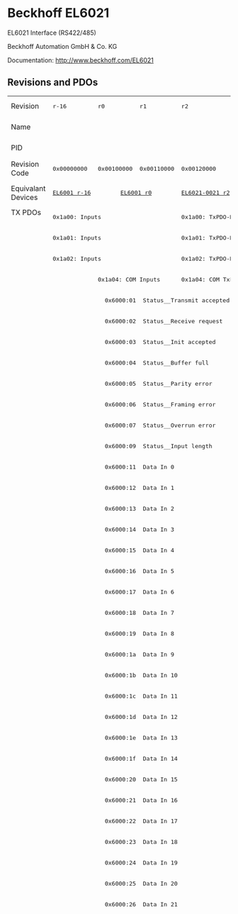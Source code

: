 # Beckhoff EL6021

EL6021 Interface (RS422/485)

Beckhoff Automation GmbH & Co. KG

Documentation: <a href="http://www.beckhoff.com/EL6021">http://www.beckhoff.com/EL6021</a>

## Revisions and PDOs
<table>
<tr >
<td class="first">Revision</td>
<td ><pre>r-16</pre></td>
<td ><pre>r0</pre></td>
<td ><pre>r1</pre></td>
<td ><pre>r2</pre></td>
<td ><pre>r3</pre></td>
<td ><pre>r4</pre></td>
<td ><pre>r5</pre></td>
<td ><pre>r6</pre></td>
</tr>
<tr >
<td class="first">Name</td>
<td  colspan=8 align="center"><pre>EL6021 Interface (RS422/485)</pre></td>
</tr>
<tr >
<td class="first">PID</td>
<td  colspan=8 align="center"><pre>0x17853052</pre></td>
</tr>
<tr >
<td class="first">Revision Code</td>
<td ><pre>0x00000000</pre></td>
<td ><pre>0x00100000</pre></td>
<td ><pre>0x00110000</pre></td>
<td ><pre>0x00120000</pre></td>
<td ><pre>0x00130000</pre></td>
<td ><pre>0x00140000</pre></td>
<td ><pre>0x00150000</pre></td>
<td ><pre>0x00160000</pre></td>
</tr>
<tr >
<td class="first">Equivalant Devices</td>
<td ><pre><a href="EL6001">EL6001 r-16</a></pre></td>
<td  colspan=2 align="center"><pre><a href="EL6001">EL6001 r0</a></pre></td>
<td ><pre><a href="EL6021-0021">EL6021-0021 r2</a></pre></td>
<td ><pre><a href="EL6021-0021">EL6021-0021 r3</a></pre></td>
<td ><pre><a href="EL6021-0021">EL6021-0021 r4</a></pre></td>
<td  colspan=2 align="center"><pre><a href="EL6021-0021">EL6021-0021 r5</a><br/><a href="EL6021-0021">EL6021-0021 r6</a></pre></td>
</tr>
<tr class="txpdo pdosection">
<td class="first" rowspan=200 valign=top>TX PDOs</td>
<td colspan=3 align="left"><pre>0x1a00: Inputs</pre></td>
<td colspan=5 align="left"><pre>0x1a00: TxPDO-Map Inputs</pre></td>
<td></td>
</tr>
<tr class="txpdo pdosection">
<td  colspan=3 align="left"><pre>0x1a01: Inputs</pre></td>
<td  colspan=5 align="left"><pre>0x1a01: TxPDO-Map Inputs</pre></td>
</tr>
<tr class="txpdo pdosection">
<td  colspan=3 align="left"><pre>0x1a02: Inputs</pre></td>
<td  colspan=5 align="left"><pre>0x1a02: TxPDO-Map Inputs</pre></td>
</tr>
<tr class="txpdo pdosection">
<td ></td>
<td  colspan=2 align="left"><pre>0x1a04: COM Inputs</pre></td>
<td  colspan=5 align="left"><pre>0x1a04: COM TxPDO-Map Inputs</pre></td>
</tr>
<tr class="txpdo">
<td ></td>
<td  colspan=7 align="left"><pre>  0x6000:01  Status__Transmit accepted       BOOL</pre></td>
</tr>
<tr class="txpdo">
<td ></td>
<td  colspan=7 align="left"><pre>  0x6000:02  Status__Receive request         BOOL</pre></td>
</tr>
<tr class="txpdo">
<td ></td>
<td  colspan=7 align="left"><pre>  0x6000:03  Status__Init accepted           BOOL</pre></td>
</tr>
<tr class="txpdo">
<td ></td>
<td  colspan=7 align="left"><pre>  0x6000:04  Status__Buffer full             BOOL</pre></td>
</tr>
<tr class="txpdo">
<td ></td>
<td  colspan=7 align="left"><pre>  0x6000:05  Status__Parity error            BOOL</pre></td>
</tr>
<tr class="txpdo">
<td ></td>
<td  colspan=7 align="left"><pre>  0x6000:06  Status__Framing error           BOOL</pre></td>
</tr>
<tr class="txpdo">
<td ></td>
<td  colspan=7 align="left"><pre>  0x6000:07  Status__Overrun error           BOOL</pre></td>
</tr>
<tr class="txpdo">
<td ></td>
<td  colspan=7 align="left"><pre>  0x6000:09  Status__Input length            USINT (8 bits)</pre></td>
</tr>
<tr class="txpdo">
<td ></td>
<td  colspan=7 align="left"><pre>  0x6000:11  Data In 0                       USINT (8 bits)</pre></td>
</tr>
<tr class="txpdo">
<td ></td>
<td  colspan=7 align="left"><pre>  0x6000:12  Data In 1                       USINT (8 bits)</pre></td>
</tr>
<tr class="txpdo">
<td ></td>
<td  colspan=7 align="left"><pre>  0x6000:13  Data In 2                       USINT (8 bits)</pre></td>
</tr>
<tr class="txpdo">
<td ></td>
<td  colspan=7 align="left"><pre>  0x6000:14  Data In 3                       USINT (8 bits)</pre></td>
</tr>
<tr class="txpdo">
<td ></td>
<td  colspan=7 align="left"><pre>  0x6000:15  Data In 4                       USINT (8 bits)</pre></td>
</tr>
<tr class="txpdo">
<td ></td>
<td  colspan=7 align="left"><pre>  0x6000:16  Data In 5                       USINT (8 bits)</pre></td>
</tr>
<tr class="txpdo">
<td ></td>
<td  colspan=7 align="left"><pre>  0x6000:17  Data In 6                       USINT (8 bits)</pre></td>
</tr>
<tr class="txpdo">
<td ></td>
<td  colspan=7 align="left"><pre>  0x6000:18  Data In 7                       USINT (8 bits)</pre></td>
</tr>
<tr class="txpdo">
<td ></td>
<td  colspan=7 align="left"><pre>  0x6000:19  Data In 8                       USINT (8 bits)</pre></td>
</tr>
<tr class="txpdo">
<td ></td>
<td  colspan=7 align="left"><pre>  0x6000:1a  Data In 9                       USINT (8 bits)</pre></td>
</tr>
<tr class="txpdo">
<td ></td>
<td  colspan=7 align="left"><pre>  0x6000:1b  Data In 10                      USINT (8 bits)</pre></td>
</tr>
<tr class="txpdo">
<td ></td>
<td  colspan=7 align="left"><pre>  0x6000:1c  Data In 11                      USINT (8 bits)</pre></td>
</tr>
<tr class="txpdo">
<td ></td>
<td  colspan=7 align="left"><pre>  0x6000:1d  Data In 12                      USINT (8 bits)</pre></td>
</tr>
<tr class="txpdo">
<td ></td>
<td  colspan=7 align="left"><pre>  0x6000:1e  Data In 13                      USINT (8 bits)</pre></td>
</tr>
<tr class="txpdo">
<td ></td>
<td  colspan=7 align="left"><pre>  0x6000:1f  Data In 14                      USINT (8 bits)</pre></td>
</tr>
<tr class="txpdo">
<td ></td>
<td  colspan=7 align="left"><pre>  0x6000:20  Data In 15                      USINT (8 bits)</pre></td>
</tr>
<tr class="txpdo">
<td ></td>
<td  colspan=7 align="left"><pre>  0x6000:21  Data In 16                      USINT (8 bits)</pre></td>
</tr>
<tr class="txpdo">
<td ></td>
<td  colspan=7 align="left"><pre>  0x6000:22  Data In 17                      USINT (8 bits)</pre></td>
</tr>
<tr class="txpdo">
<td ></td>
<td  colspan=7 align="left"><pre>  0x6000:23  Data In 18                      USINT (8 bits)</pre></td>
</tr>
<tr class="txpdo">
<td ></td>
<td  colspan=7 align="left"><pre>  0x6000:24  Data In 19                      USINT (8 bits)</pre></td>
</tr>
<tr class="txpdo">
<td ></td>
<td  colspan=7 align="left"><pre>  0x6000:25  Data In 20                      USINT (8 bits)</pre></td>
</tr>
<tr class="txpdo">
<td ></td>
<td  colspan=7 align="left"><pre>  0x6000:26  Data In 21                      USINT (8 bits)</pre></td>
</tr>
<tr class="txpdo pdosection">
<td  colspan=4 align="left"></td>
<td  colspan=4 align="left"><pre>0x1a05: COM ext. inputs</pre></td>
</tr>
<tr class="txpdo">
<td  colspan=4 align="left"></td>
<td  colspan=4 align="left"><pre>  0x6001:01  Status__Transmit accepted       BOOL</pre></td>
</tr>
<tr class="txpdo">
<td  colspan=4 align="left"></td>
<td  colspan=4 align="left"><pre>  0x6001:02  Status__Receive request         BOOL</pre></td>
</tr>
<tr class="txpdo">
<td  colspan=4 align="left"></td>
<td  colspan=4 align="left"><pre>  0x6001:03  Status__Init accepted           BOOL</pre></td>
</tr>
<tr class="txpdo">
<td  colspan=4 align="left"></td>
<td  colspan=4 align="left"><pre>  0x6001:04  Status__Buffer full             BOOL</pre></td>
</tr>
<tr class="txpdo">
<td  colspan=4 align="left"></td>
<td  colspan=4 align="left"><pre>  0x6001:05  Status__Parity error            BOOL</pre></td>
</tr>
<tr class="txpdo">
<td  colspan=4 align="left"></td>
<td  colspan=4 align="left"><pre>  0x6001:06  Status__Framing error           BOOL</pre></td>
</tr>
<tr class="txpdo">
<td  colspan=4 align="left"></td>
<td  colspan=4 align="left"><pre>  0x6001:07  Status__Overrun error           BOOL</pre></td>
</tr>
<tr class="txpdo">
<td  colspan=4 align="left"></td>
<td  colspan=4 align="left"><pre>  0x6001:09  Status__Input length            USINT (8 bits)</pre></td>
</tr>
<tr class="txpdo">
<td  colspan=4 align="left"></td>
<td  colspan=4 align="left"><pre>  0x6001:11  Data In 0                       UINT (16 bits)</pre></td>
</tr>
<tr class="txpdo">
<td  colspan=4 align="left"></td>
<td  colspan=4 align="left"><pre>  0x6001:12  Data In 1                       UINT (16 bits)</pre></td>
</tr>
<tr class="txpdo">
<td  colspan=4 align="left"></td>
<td  colspan=4 align="left"><pre>  0x6001:13  Data In 2                       UINT (16 bits)</pre></td>
</tr>
<tr class="txpdo">
<td  colspan=4 align="left"></td>
<td  colspan=4 align="left"><pre>  0x6001:14  Data In 3                       UINT (16 bits)</pre></td>
</tr>
<tr class="txpdo">
<td  colspan=4 align="left"></td>
<td  colspan=4 align="left"><pre>  0x6001:15  Data In 4                       UINT (16 bits)</pre></td>
</tr>
<tr class="txpdo">
<td  colspan=4 align="left"></td>
<td  colspan=4 align="left"><pre>  0x6001:16  Data In 5                       UINT (16 bits)</pre></td>
</tr>
<tr class="txpdo">
<td  colspan=4 align="left"></td>
<td  colspan=4 align="left"><pre>  0x6001:17  Data In 6                       UINT (16 bits)</pre></td>
</tr>
<tr class="txpdo">
<td  colspan=4 align="left"></td>
<td  colspan=4 align="left"><pre>  0x6001:18  Data In 7                       UINT (16 bits)</pre></td>
</tr>
<tr class="txpdo">
<td  colspan=4 align="left"></td>
<td  colspan=4 align="left"><pre>  0x6001:19  Data In 8                       UINT (16 bits)</pre></td>
</tr>
<tr class="txpdo">
<td  colspan=4 align="left"></td>
<td  colspan=4 align="left"><pre>  0x6001:1a  Data In 9                       UINT (16 bits)</pre></td>
</tr>
<tr class="txpdo">
<td  colspan=4 align="left"></td>
<td  colspan=4 align="left"><pre>  0x6001:1b  Data In 10                      UINT (16 bits)</pre></td>
</tr>
<tr class="txpdo">
<td  colspan=4 align="left"></td>
<td  colspan=4 align="left"><pre>  0x6001:1c  Data In 11                      UINT (16 bits)</pre></td>
</tr>
<tr class="txpdo">
<td  colspan=4 align="left"></td>
<td  colspan=4 align="left"><pre>  0x6001:1d  Data In 12                      UINT (16 bits)</pre></td>
</tr>
<tr class="txpdo">
<td  colspan=4 align="left"></td>
<td  colspan=4 align="left"><pre>  0x6001:1e  Data In 13                      UINT (16 bits)</pre></td>
</tr>
<tr class="txpdo">
<td  colspan=4 align="left"></td>
<td  colspan=4 align="left"><pre>  0x6001:1f  Data In 14                      UINT (16 bits)</pre></td>
</tr>
<tr class="txpdo">
<td  colspan=4 align="left"></td>
<td  colspan=4 align="left"><pre>  0x6001:20  Data In 15                      UINT (16 bits)</pre></td>
</tr>
<tr class="txpdo">
<td  colspan=4 align="left"></td>
<td  colspan=4 align="left"><pre>  0x6001:21  Data In 16                      UINT (16 bits)</pre></td>
</tr>
<tr class="txpdo">
<td  colspan=4 align="left"></td>
<td  colspan=4 align="left"><pre>  0x6001:22  Data In 17                      UINT (16 bits)</pre></td>
</tr>
<tr class="txpdo">
<td  colspan=4 align="left"></td>
<td  colspan=4 align="left"><pre>  0x6001:23  Data In 18                      UINT (16 bits)</pre></td>
</tr>
<tr class="txpdo">
<td  colspan=4 align="left"></td>
<td  colspan=4 align="left"><pre>  0x6001:24  Data In 19                      UINT (16 bits)</pre></td>
</tr>
<tr class="txpdo">
<td  colspan=4 align="left"></td>
<td  colspan=4 align="left"><pre>  0x6001:25  Data In 20                      UINT (16 bits)</pre></td>
</tr>
<tr class="txpdo">
<td  colspan=4 align="left"></td>
<td  colspan=4 align="left"><pre>  0x6001:26  Data In 21                      UINT (16 bits)</pre></td>
</tr>
<tr class="txpdo">
<td  colspan=4 align="left"></td>
<td  colspan=4 align="left"><pre>  0x6001:27  Data In 22                      UINT (16 bits)</pre></td>
</tr>
<tr class="txpdo">
<td  colspan=4 align="left"></td>
<td  colspan=4 align="left"><pre>  0x6001:28  Data In 23                      UINT (16 bits)</pre></td>
</tr>
<tr class="txpdo">
<td  colspan=4 align="left"></td>
<td  colspan=4 align="left"><pre>  0x6001:29  Data In 24                      UINT (16 bits)</pre></td>
</tr>
<tr class="txpdo">
<td  colspan=4 align="left"></td>
<td  colspan=4 align="left"><pre>  0x6001:2a  Data In 25                      UINT (16 bits)</pre></td>
</tr>
<tr class="txpdo">
<td  colspan=4 align="left"></td>
<td  colspan=4 align="left"><pre>  0x6001:2b  Data In 26                      UINT (16 bits)</pre></td>
</tr>
<tr class="txpdo">
<td  colspan=4 align="left"></td>
<td  colspan=4 align="left"><pre>  0x6001:2c  Data In 27                      UINT (16 bits)</pre></td>
</tr>
<tr class="txpdo">
<td  colspan=4 align="left"></td>
<td  colspan=4 align="left"><pre>  0x6001:2d  Data In 28                      UINT (16 bits)</pre></td>
</tr>
<tr class="txpdo">
<td  colspan=4 align="left"></td>
<td  colspan=4 align="left"><pre>  0x6001:2e  Data In 29                      UINT (16 bits)</pre></td>
</tr>
<tr class="txpdo">
<td  colspan=4 align="left"></td>
<td  colspan=4 align="left"><pre>  0x6001:2f  Data In 30                      UINT (16 bits)</pre></td>
</tr>
<tr class="txpdo">
<td  colspan=4 align="left"></td>
<td  colspan=4 align="left"><pre>  0x6001:30  Data In 31                      UINT (16 bits)</pre></td>
</tr>
<tr class="txpdo">
<td  colspan=4 align="left"></td>
<td  colspan=4 align="left"><pre>  0x6001:31  Data In 32                      UINT (16 bits)</pre></td>
</tr>
<tr class="txpdo">
<td  colspan=4 align="left"></td>
<td  colspan=4 align="left"><pre>  0x6001:32  Data In 33                      UINT (16 bits)</pre></td>
</tr>
<tr class="txpdo">
<td  colspan=4 align="left"></td>
<td  colspan=4 align="left"><pre>  0x6001:33  Data In 34                      UINT (16 bits)</pre></td>
</tr>
<tr class="txpdo">
<td  colspan=4 align="left"></td>
<td  colspan=4 align="left"><pre>  0x6001:34  Data In 35                      UINT (16 bits)</pre></td>
</tr>
<tr class="txpdo">
<td  colspan=4 align="left"></td>
<td  colspan=4 align="left"><pre>  0x6001:35  Data In 36                      UINT (16 bits)</pre></td>
</tr>
<tr class="txpdo">
<td  colspan=4 align="left"></td>
<td  colspan=4 align="left"><pre>  0x6001:36  Data In 37                      UINT (16 bits)</pre></td>
</tr>
<tr class="txpdo">
<td  colspan=4 align="left"></td>
<td  colspan=4 align="left"><pre>  0x6001:37  Data In 38                      UINT (16 bits)</pre></td>
</tr>
<tr class="txpdo">
<td  colspan=4 align="left"></td>
<td  colspan=4 align="left"><pre>  0x6001:38  Data In 39                      UINT (16 bits)</pre></td>
</tr>
<tr class="txpdo">
<td  colspan=4 align="left"></td>
<td  colspan=4 align="left"><pre>  0x6001:39  Data In 40                      UINT (16 bits)</pre></td>
</tr>
<tr class="txpdo">
<td  colspan=4 align="left"></td>
<td  colspan=4 align="left"><pre>  0x6001:3a  Data In 41                      UINT (16 bits)</pre></td>
</tr>
<tr class="txpdo">
<td  colspan=4 align="left"></td>
<td  colspan=4 align="left"><pre>  0x6001:3b  Data In 42                      UINT (16 bits)</pre></td>
</tr>
<tr class="txpdo">
<td  colspan=4 align="left"></td>
<td  colspan=4 align="left"><pre>  0x6001:3c  Data In 43                      UINT (16 bits)</pre></td>
</tr>
<tr class="txpdo">
<td  colspan=4 align="left"></td>
<td  colspan=4 align="left"><pre>  0x6001:3d  Data In 44                      UINT (16 bits)</pre></td>
</tr>
<tr class="txpdo">
<td  colspan=4 align="left"></td>
<td  colspan=4 align="left"><pre>  0x6001:3e  Data In 45                      UINT (16 bits)</pre></td>
</tr>
<tr class="txpdo">
<td  colspan=4 align="left"></td>
<td  colspan=4 align="left"><pre>  0x6001:3f  Data In 46                      UINT (16 bits)</pre></td>
</tr>
<tr class="txpdo">
<td  colspan=4 align="left"></td>
<td  colspan=4 align="left"><pre>  0x6001:40  Data In 47                      UINT (16 bits)</pre></td>
</tr>
<tr class="txpdo">
<td  colspan=4 align="left"></td>
<td  colspan=4 align="left"><pre>  0x6001:41  Data In 48                      UINT (16 bits)</pre></td>
</tr>
<tr class="txpdo">
<td  colspan=4 align="left"></td>
<td  colspan=4 align="left"><pre>  0x6001:42  Data In 49                      UINT (16 bits)</pre></td>
</tr>
<tr class="txpdo pdosection">
<td  colspan=6 align="left"></td>
<td  colspan=2 align="left"><pre>0x1a06: COM TxPDO-Map Input 98 Byte</pre></td>
</tr>
<tr class="txpdo">
<td  colspan=6 align="left"></td>
<td  colspan=2 align="left"><pre>  0x6000:01  Status__Transmit accepted       BOOL</pre></td>
</tr>
<tr class="txpdo">
<td  colspan=6 align="left"></td>
<td  colspan=2 align="left"><pre>  0x6000:02  Status__Receive request         BOOL</pre></td>
</tr>
<tr class="txpdo">
<td  colspan=6 align="left"></td>
<td  colspan=2 align="left"><pre>  0x6000:03  Status__Init accepted           BOOL</pre></td>
</tr>
<tr class="txpdo">
<td  colspan=6 align="left"></td>
<td  colspan=2 align="left"><pre>  0x6000:04  Status__Buffer full             BOOL</pre></td>
</tr>
<tr class="txpdo">
<td  colspan=6 align="left"></td>
<td  colspan=2 align="left"><pre>  0x6000:05  Status__Parity error            BOOL</pre></td>
</tr>
<tr class="txpdo">
<td  colspan=6 align="left"></td>
<td  colspan=2 align="left"><pre>  0x6000:06  Status__Framing error           BOOL</pre></td>
</tr>
<tr class="txpdo">
<td  colspan=6 align="left"></td>
<td  colspan=2 align="left"><pre>  0x6000:07  Status__Overrun error           BOOL</pre></td>
</tr>
<tr class="txpdo">
<td  colspan=6 align="left"></td>
<td  colspan=2 align="left"><pre>  0x6000:09  Status__Input length            USINT (8 bits)</pre></td>
</tr>
<tr class="txpdo">
<td  colspan=6 align="left"></td>
<td  colspan=2 align="left"><pre>  0x6000:11  Data In 0                       USINT (8 bits)</pre></td>
</tr>
<tr class="txpdo">
<td  colspan=6 align="left"></td>
<td  colspan=2 align="left"><pre>  0x6000:12  Data In 1                       USINT (8 bits)</pre></td>
</tr>
<tr class="txpdo">
<td  colspan=6 align="left"></td>
<td  colspan=2 align="left"><pre>  0x6000:13  Data In 2                       USINT (8 bits)</pre></td>
</tr>
<tr class="txpdo">
<td  colspan=6 align="left"></td>
<td  colspan=2 align="left"><pre>  0x6000:14  Data In 3                       USINT (8 bits)</pre></td>
</tr>
<tr class="txpdo">
<td  colspan=6 align="left"></td>
<td  colspan=2 align="left"><pre>  0x6000:15  Data In 4                       USINT (8 bits)</pre></td>
</tr>
<tr class="txpdo">
<td  colspan=6 align="left"></td>
<td  colspan=2 align="left"><pre>  0x6000:16  Data In 5                       USINT (8 bits)</pre></td>
</tr>
<tr class="txpdo">
<td  colspan=6 align="left"></td>
<td  colspan=2 align="left"><pre>  0x6000:17  Data In 6                       USINT (8 bits)</pre></td>
</tr>
<tr class="txpdo">
<td  colspan=6 align="left"></td>
<td  colspan=2 align="left"><pre>  0x6000:18  Data In 7                       USINT (8 bits)</pre></td>
</tr>
<tr class="txpdo">
<td  colspan=6 align="left"></td>
<td  colspan=2 align="left"><pre>  0x6000:19  Data In 8                       USINT (8 bits)</pre></td>
</tr>
<tr class="txpdo">
<td  colspan=6 align="left"></td>
<td  colspan=2 align="left"><pre>  0x6000:1a  Data In 9                       USINT (8 bits)</pre></td>
</tr>
<tr class="txpdo">
<td  colspan=6 align="left"></td>
<td  colspan=2 align="left"><pre>  0x6000:1b  Data In 10                      USINT (8 bits)</pre></td>
</tr>
<tr class="txpdo">
<td  colspan=6 align="left"></td>
<td  colspan=2 align="left"><pre>  0x6000:1c  Data In 11                      USINT (8 bits)</pre></td>
</tr>
<tr class="txpdo">
<td  colspan=6 align="left"></td>
<td  colspan=2 align="left"><pre>  0x6000:1d  Data In 12                      USINT (8 bits)</pre></td>
</tr>
<tr class="txpdo">
<td  colspan=6 align="left"></td>
<td  colspan=2 align="left"><pre>  0x6000:1e  Data In 13                      USINT (8 bits)</pre></td>
</tr>
<tr class="txpdo">
<td  colspan=6 align="left"></td>
<td  colspan=2 align="left"><pre>  0x6000:1f  Data In 14                      USINT (8 bits)</pre></td>
</tr>
<tr class="txpdo">
<td  colspan=6 align="left"></td>
<td  colspan=2 align="left"><pre>  0x6000:20  Data In 15                      USINT (8 bits)</pre></td>
</tr>
<tr class="txpdo">
<td  colspan=6 align="left"></td>
<td  colspan=2 align="left"><pre>  0x6000:21  Data In 16                      USINT (8 bits)</pre></td>
</tr>
<tr class="txpdo">
<td  colspan=6 align="left"></td>
<td  colspan=2 align="left"><pre>  0x6000:22  Data In 17                      USINT (8 bits)</pre></td>
</tr>
<tr class="txpdo">
<td  colspan=6 align="left"></td>
<td  colspan=2 align="left"><pre>  0x6000:23  Data In 18                      USINT (8 bits)</pre></td>
</tr>
<tr class="txpdo">
<td  colspan=6 align="left"></td>
<td  colspan=2 align="left"><pre>  0x6000:24  Data In 19                      USINT (8 bits)</pre></td>
</tr>
<tr class="txpdo">
<td  colspan=6 align="left"></td>
<td  colspan=2 align="left"><pre>  0x6000:25  Data In 20                      USINT (8 bits)</pre></td>
</tr>
<tr class="txpdo">
<td  colspan=6 align="left"></td>
<td  colspan=2 align="left"><pre>  0x6000:26  Data In 21                      USINT (8 bits)</pre></td>
</tr>
<tr class="txpdo">
<td  colspan=6 align="left"></td>
<td  colspan=2 align="left"><pre>  0x6000:27  Data In 22                      USINT (8 bits)</pre></td>
</tr>
<tr class="txpdo">
<td  colspan=6 align="left"></td>
<td  colspan=2 align="left"><pre>  0x6000:28  Data In 23                      USINT (8 bits)</pre></td>
</tr>
<tr class="txpdo">
<td  colspan=6 align="left"></td>
<td  colspan=2 align="left"><pre>  0x6000:29  Data In 24                      USINT (8 bits)</pre></td>
</tr>
<tr class="txpdo">
<td  colspan=6 align="left"></td>
<td  colspan=2 align="left"><pre>  0x6000:2a  Data In 25                      USINT (8 bits)</pre></td>
</tr>
<tr class="txpdo">
<td  colspan=6 align="left"></td>
<td  colspan=2 align="left"><pre>  0x6000:2b  Data In 26                      USINT (8 bits)</pre></td>
</tr>
<tr class="txpdo">
<td  colspan=6 align="left"></td>
<td  colspan=2 align="left"><pre>  0x6000:2c  Data In 27                      USINT (8 bits)</pre></td>
</tr>
<tr class="txpdo">
<td  colspan=6 align="left"></td>
<td  colspan=2 align="left"><pre>  0x6000:2d  Data In 28                      USINT (8 bits)</pre></td>
</tr>
<tr class="txpdo">
<td  colspan=6 align="left"></td>
<td  colspan=2 align="left"><pre>  0x6000:2e  Data In 29                      USINT (8 bits)</pre></td>
</tr>
<tr class="txpdo">
<td  colspan=6 align="left"></td>
<td  colspan=2 align="left"><pre>  0x6000:2f  Data In 30                      USINT (8 bits)</pre></td>
</tr>
<tr class="txpdo">
<td  colspan=6 align="left"></td>
<td  colspan=2 align="left"><pre>  0x6000:30  Data In 31                      USINT (8 bits)</pre></td>
</tr>
<tr class="txpdo">
<td  colspan=6 align="left"></td>
<td  colspan=2 align="left"><pre>  0x6000:31  Data In 32                      USINT (8 bits)</pre></td>
</tr>
<tr class="txpdo">
<td  colspan=6 align="left"></td>
<td  colspan=2 align="left"><pre>  0x6000:32  Data In 33                      USINT (8 bits)</pre></td>
</tr>
<tr class="txpdo">
<td  colspan=6 align="left"></td>
<td  colspan=2 align="left"><pre>  0x6000:33  Data In 34                      USINT (8 bits)</pre></td>
</tr>
<tr class="txpdo">
<td  colspan=6 align="left"></td>
<td  colspan=2 align="left"><pre>  0x6000:34  Data In 35                      USINT (8 bits)</pre></td>
</tr>
<tr class="txpdo">
<td  colspan=6 align="left"></td>
<td  colspan=2 align="left"><pre>  0x6000:35  Data In 36                      USINT (8 bits)</pre></td>
</tr>
<tr class="txpdo">
<td  colspan=6 align="left"></td>
<td  colspan=2 align="left"><pre>  0x6000:36  Data In 37                      USINT (8 bits)</pre></td>
</tr>
<tr class="txpdo">
<td  colspan=6 align="left"></td>
<td  colspan=2 align="left"><pre>  0x6000:37  Data In 38                      USINT (8 bits)</pre></td>
</tr>
<tr class="txpdo">
<td  colspan=6 align="left"></td>
<td  colspan=2 align="left"><pre>  0x6000:38  Data In 39                      USINT (8 bits)</pre></td>
</tr>
<tr class="txpdo">
<td  colspan=6 align="left"></td>
<td  colspan=2 align="left"><pre>  0x6000:39  Data In 40                      USINT (8 bits)</pre></td>
</tr>
<tr class="txpdo">
<td  colspan=6 align="left"></td>
<td  colspan=2 align="left"><pre>  0x6000:3a  Data In 41                      USINT (8 bits)</pre></td>
</tr>
<tr class="txpdo">
<td  colspan=6 align="left"></td>
<td  colspan=2 align="left"><pre>  0x6000:3b  Data In 42                      USINT (8 bits)</pre></td>
</tr>
<tr class="txpdo">
<td  colspan=6 align="left"></td>
<td  colspan=2 align="left"><pre>  0x6000:3c  Data In 43                      USINT (8 bits)</pre></td>
</tr>
<tr class="txpdo">
<td  colspan=6 align="left"></td>
<td  colspan=2 align="left"><pre>  0x6000:3d  Data In 44                      USINT (8 bits)</pre></td>
</tr>
<tr class="txpdo">
<td  colspan=6 align="left"></td>
<td  colspan=2 align="left"><pre>  0x6000:3e  Data In 45                      USINT (8 bits)</pre></td>
</tr>
<tr class="txpdo">
<td  colspan=6 align="left"></td>
<td  colspan=2 align="left"><pre>  0x6000:3f  Data In 46                      USINT (8 bits)</pre></td>
</tr>
<tr class="txpdo">
<td  colspan=6 align="left"></td>
<td  colspan=2 align="left"><pre>  0x6000:40  Data In 47                      USINT (8 bits)</pre></td>
</tr>
<tr class="txpdo">
<td  colspan=6 align="left"></td>
<td  colspan=2 align="left"><pre>  0x6000:41  Data In 48                      USINT (8 bits)</pre></td>
</tr>
<tr class="txpdo">
<td  colspan=6 align="left"></td>
<td  colspan=2 align="left"><pre>  0x6000:42  Data In 49                      USINT (8 bits)</pre></td>
</tr>
<tr class="txpdo">
<td  colspan=6 align="left"></td>
<td  colspan=2 align="left"><pre>  0x6000:43  Data In 50                      USINT (8 bits)</pre></td>
</tr>
<tr class="txpdo">
<td  colspan=6 align="left"></td>
<td  colspan=2 align="left"><pre>  0x6000:44  Data In 51                      USINT (8 bits)</pre></td>
</tr>
<tr class="txpdo">
<td  colspan=6 align="left"></td>
<td  colspan=2 align="left"><pre>  0x6000:45  Data In 52                      USINT (8 bits)</pre></td>
</tr>
<tr class="txpdo">
<td  colspan=6 align="left"></td>
<td  colspan=2 align="left"><pre>  0x6000:46  Data In 53                      USINT (8 bits)</pre></td>
</tr>
<tr class="txpdo">
<td  colspan=6 align="left"></td>
<td  colspan=2 align="left"><pre>  0x6000:47  Data In 54                      USINT (8 bits)</pre></td>
</tr>
<tr class="txpdo">
<td  colspan=6 align="left"></td>
<td  colspan=2 align="left"><pre>  0x6000:48  Data In 55                      USINT (8 bits)</pre></td>
</tr>
<tr class="txpdo">
<td  colspan=6 align="left"></td>
<td  colspan=2 align="left"><pre>  0x6000:49  Data In 56                      USINT (8 bits)</pre></td>
</tr>
<tr class="txpdo">
<td  colspan=6 align="left"></td>
<td  colspan=2 align="left"><pre>  0x6000:4a  Data In 57                      USINT (8 bits)</pre></td>
</tr>
<tr class="txpdo">
<td  colspan=6 align="left"></td>
<td  colspan=2 align="left"><pre>  0x6000:4b  Data In 58                      USINT (8 bits)</pre></td>
</tr>
<tr class="txpdo">
<td  colspan=6 align="left"></td>
<td  colspan=2 align="left"><pre>  0x6000:4c  Data In 59                      USINT (8 bits)</pre></td>
</tr>
<tr class="txpdo">
<td  colspan=6 align="left"></td>
<td  colspan=2 align="left"><pre>  0x6000:4d  Data In 60                      USINT (8 bits)</pre></td>
</tr>
<tr class="txpdo">
<td  colspan=6 align="left"></td>
<td  colspan=2 align="left"><pre>  0x6000:4e  Data In 61                      USINT (8 bits)</pre></td>
</tr>
<tr class="txpdo">
<td  colspan=6 align="left"></td>
<td  colspan=2 align="left"><pre>  0x6000:4f  Data In 62                      USINT (8 bits)</pre></td>
</tr>
<tr class="txpdo">
<td  colspan=6 align="left"></td>
<td  colspan=2 align="left"><pre>  0x6000:50  Data In 63                      USINT (8 bits)</pre></td>
</tr>
<tr class="txpdo">
<td  colspan=6 align="left"></td>
<td  colspan=2 align="left"><pre>  0x6000:51  Data In 64                      USINT (8 bits)</pre></td>
</tr>
<tr class="txpdo">
<td  colspan=6 align="left"></td>
<td  colspan=2 align="left"><pre>  0x6000:52  Data In 65                      USINT (8 bits)</pre></td>
</tr>
<tr class="txpdo">
<td  colspan=6 align="left"></td>
<td  colspan=2 align="left"><pre>  0x6000:53  Data In 66                      USINT (8 bits)</pre></td>
</tr>
<tr class="txpdo">
<td  colspan=6 align="left"></td>
<td  colspan=2 align="left"><pre>  0x6000:54  Data In 67                      USINT (8 bits)</pre></td>
</tr>
<tr class="txpdo">
<td  colspan=6 align="left"></td>
<td  colspan=2 align="left"><pre>  0x6000:55  Data In 68                      USINT (8 bits)</pre></td>
</tr>
<tr class="txpdo">
<td  colspan=6 align="left"></td>
<td  colspan=2 align="left"><pre>  0x6000:56  Data In 69                      USINT (8 bits)</pre></td>
</tr>
<tr class="txpdo">
<td  colspan=6 align="left"></td>
<td  colspan=2 align="left"><pre>  0x6000:57  Data In 70                      USINT (8 bits)</pre></td>
</tr>
<tr class="txpdo">
<td  colspan=6 align="left"></td>
<td  colspan=2 align="left"><pre>  0x6000:58  Data In 71                      USINT (8 bits)</pre></td>
</tr>
<tr class="txpdo">
<td  colspan=6 align="left"></td>
<td  colspan=2 align="left"><pre>  0x6000:59  Data In 72                      USINT (8 bits)</pre></td>
</tr>
<tr class="txpdo">
<td  colspan=6 align="left"></td>
<td  colspan=2 align="left"><pre>  0x6000:5a  Data In 73                      USINT (8 bits)</pre></td>
</tr>
<tr class="txpdo">
<td  colspan=6 align="left"></td>
<td  colspan=2 align="left"><pre>  0x6000:5b  Data In 74                      USINT (8 bits)</pre></td>
</tr>
<tr class="txpdo">
<td  colspan=6 align="left"></td>
<td  colspan=2 align="left"><pre>  0x6000:5c  Data In 75                      USINT (8 bits)</pre></td>
</tr>
<tr class="txpdo">
<td  colspan=6 align="left"></td>
<td  colspan=2 align="left"><pre>  0x6000:5d  Data In 76                      USINT (8 bits)</pre></td>
</tr>
<tr class="txpdo">
<td  colspan=6 align="left"></td>
<td  colspan=2 align="left"><pre>  0x6000:5e  Data In 77                      USINT (8 bits)</pre></td>
</tr>
<tr class="txpdo">
<td  colspan=6 align="left"></td>
<td  colspan=2 align="left"><pre>  0x6000:5f  Data In 78                      USINT (8 bits)</pre></td>
</tr>
<tr class="txpdo">
<td  colspan=6 align="left"></td>
<td  colspan=2 align="left"><pre>  0x6000:60  Data In 79                      USINT (8 bits)</pre></td>
</tr>
<tr class="txpdo">
<td  colspan=6 align="left"></td>
<td  colspan=2 align="left"><pre>  0x6000:61  Data In 80                      USINT (8 bits)</pre></td>
</tr>
<tr class="txpdo">
<td  colspan=6 align="left"></td>
<td  colspan=2 align="left"><pre>  0x6000:62  Data In 81                      USINT (8 bits)</pre></td>
</tr>
<tr class="txpdo">
<td  colspan=6 align="left"></td>
<td  colspan=2 align="left"><pre>  0x6000:63  Data In 82                      USINT (8 bits)</pre></td>
</tr>
<tr class="txpdo">
<td  colspan=6 align="left"></td>
<td  colspan=2 align="left"><pre>  0x6000:64  Data In 83                      USINT (8 bits)</pre></td>
</tr>
<tr class="txpdo">
<td  colspan=6 align="left"></td>
<td  colspan=2 align="left"><pre>  0x6000:65  Data In 84                      USINT (8 bits)</pre></td>
</tr>
<tr class="txpdo">
<td  colspan=6 align="left"></td>
<td  colspan=2 align="left"><pre>  0x6000:66  Data In 85                      USINT (8 bits)</pre></td>
</tr>
<tr class="txpdo">
<td  colspan=6 align="left"></td>
<td  colspan=2 align="left"><pre>  0x6000:67  Data In 86                      USINT (8 bits)</pre></td>
</tr>
<tr class="txpdo">
<td  colspan=6 align="left"></td>
<td  colspan=2 align="left"><pre>  0x6000:68  Data In 87                      USINT (8 bits)</pre></td>
</tr>
<tr class="txpdo">
<td  colspan=6 align="left"></td>
<td  colspan=2 align="left"><pre>  0x6000:69  Data In 88                      USINT (8 bits)</pre></td>
</tr>
<tr class="txpdo">
<td  colspan=6 align="left"></td>
<td  colspan=2 align="left"><pre>  0x6000:6a  Data In 89                      USINT (8 bits)</pre></td>
</tr>
<tr class="txpdo">
<td  colspan=6 align="left"></td>
<td  colspan=2 align="left"><pre>  0x6000:6b  Data In 90                      USINT (8 bits)</pre></td>
</tr>
<tr class="txpdo">
<td  colspan=6 align="left"></td>
<td  colspan=2 align="left"><pre>  0x6000:6c  Data In 91                      USINT (8 bits)</pre></td>
</tr>
<tr class="txpdo">
<td  colspan=6 align="left"></td>
<td  colspan=2 align="left"><pre>  0x6000:6d  Data In 92                      USINT (8 bits)</pre></td>
</tr>
<tr class="txpdo">
<td  colspan=6 align="left"></td>
<td  colspan=2 align="left"><pre>  0x6000:6e  Data In 93                      USINT (8 bits)</pre></td>
</tr>
<tr class="txpdo">
<td  colspan=6 align="left"></td>
<td  colspan=2 align="left"><pre>  0x6000:6f  Data In 94                      USINT (8 bits)</pre></td>
</tr>
<tr class="txpdo">
<td  colspan=6 align="left"></td>
<td  colspan=2 align="left"><pre>  0x6000:70  Data In 95                      USINT (8 bits)</pre></td>
</tr>
<tr class="txpdo">
<td  colspan=6 align="left"></td>
<td  colspan=2 align="left"><pre>  0x6000:71  Data In 96                      USINT (8 bits)</pre></td>
</tr>
<tr class="txpdo">
<td  colspan=6 align="left"></td>
<td  colspan=2 align="left"><pre>  0x6000:72  Data In 97                      USINT (8 bits)</pre></td>
</tr>
<tr class="rxpdo pdosection">
<td class="first" rowspan=191 valign=top>RX PDOs</td>
<td colspan=3 align="left"><pre>0x1600: Outputs</pre></td>
<td colspan=5 align="left"><pre>0x1600: RxPDO-Map Outputs</pre></td>
<td></td>
</tr>
<tr class="rxpdo pdosection">
<td  colspan=3 align="left"><pre>0x1601: Outputs</pre></td>
<td  colspan=5 align="left"><pre>0x1601: RxPDO-Map Outputs</pre></td>
</tr>
<tr class="rxpdo pdosection">
<td  colspan=3 align="left"><pre>0x1602: Outputs</pre></td>
<td  colspan=5 align="left"><pre>0x1602: RxPDO-Map Outputs</pre></td>
</tr>
<tr class="rxpdo pdosection">
<td ></td>
<td  colspan=2 align="left"><pre>0x1604: COM Outputs</pre></td>
<td  colspan=5 align="left"><pre>0x1604: COM RxPDO-Map Outputs</pre></td>
</tr>
<tr class="rxpdo">
<td ></td>
<td  colspan=7 align="left"><pre>  0x7000:01  Ctrl__Transmit request          BOOL</pre></td>
</tr>
<tr class="rxpdo">
<td ></td>
<td  colspan=7 align="left"><pre>  0x7000:02  Ctrl__Receive accepted          BOOL</pre></td>
</tr>
<tr class="rxpdo">
<td ></td>
<td  colspan=7 align="left"><pre>  0x7000:03  Ctrl__Init request              BOOL</pre></td>
</tr>
<tr class="rxpdo">
<td ></td>
<td  colspan=7 align="left"><pre>  0x7000:04  Ctrl__Send continues            BOOL</pre></td>
</tr>
<tr class="rxpdo">
<td ></td>
<td  colspan=7 align="left"><pre>  0x7000:09  Ctrl__Output length             USINT (8 bits)</pre></td>
</tr>
<tr class="rxpdo">
<td ></td>
<td  colspan=7 align="left"><pre>  0x7000:11  Data Out 0                      USINT (8 bits)</pre></td>
</tr>
<tr class="rxpdo">
<td ></td>
<td  colspan=7 align="left"><pre>  0x7000:12  Data Out 1                      USINT (8 bits)</pre></td>
</tr>
<tr class="rxpdo">
<td ></td>
<td  colspan=7 align="left"><pre>  0x7000:13  Data Out 2                      USINT (8 bits)</pre></td>
</tr>
<tr class="rxpdo">
<td ></td>
<td  colspan=7 align="left"><pre>  0x7000:14  Data Out 3                      USINT (8 bits)</pre></td>
</tr>
<tr class="rxpdo">
<td ></td>
<td  colspan=7 align="left"><pre>  0x7000:15  Data Out 4                      USINT (8 bits)</pre></td>
</tr>
<tr class="rxpdo">
<td ></td>
<td  colspan=7 align="left"><pre>  0x7000:16  Data Out 5                      USINT (8 bits)</pre></td>
</tr>
<tr class="rxpdo">
<td ></td>
<td  colspan=7 align="left"><pre>  0x7000:17  Data Out 6                      USINT (8 bits)</pre></td>
</tr>
<tr class="rxpdo">
<td ></td>
<td  colspan=7 align="left"><pre>  0x7000:18  Data Out 7                      USINT (8 bits)</pre></td>
</tr>
<tr class="rxpdo">
<td ></td>
<td  colspan=7 align="left"><pre>  0x7000:19  Data Out 8                      USINT (8 bits)</pre></td>
</tr>
<tr class="rxpdo">
<td ></td>
<td  colspan=7 align="left"><pre>  0x7000:1a  Data Out 9                      USINT (8 bits)</pre></td>
</tr>
<tr class="rxpdo">
<td ></td>
<td  colspan=7 align="left"><pre>  0x7000:1b  Data Out 10                     USINT (8 bits)</pre></td>
</tr>
<tr class="rxpdo">
<td ></td>
<td  colspan=7 align="left"><pre>  0x7000:1c  Data Out 11                     USINT (8 bits)</pre></td>
</tr>
<tr class="rxpdo">
<td ></td>
<td  colspan=7 align="left"><pre>  0x7000:1d  Data Out 12                     USINT (8 bits)</pre></td>
</tr>
<tr class="rxpdo">
<td ></td>
<td  colspan=7 align="left"><pre>  0x7000:1e  Data Out 13                     USINT (8 bits)</pre></td>
</tr>
<tr class="rxpdo">
<td ></td>
<td  colspan=7 align="left"><pre>  0x7000:1f  Data Out 14                     USINT (8 bits)</pre></td>
</tr>
<tr class="rxpdo">
<td ></td>
<td  colspan=7 align="left"><pre>  0x7000:20  Data Out 15                     USINT (8 bits)</pre></td>
</tr>
<tr class="rxpdo">
<td ></td>
<td  colspan=7 align="left"><pre>  0x7000:21  Data Out 16                     USINT (8 bits)</pre></td>
</tr>
<tr class="rxpdo">
<td ></td>
<td  colspan=7 align="left"><pre>  0x7000:22  Data Out 17                     USINT (8 bits)</pre></td>
</tr>
<tr class="rxpdo">
<td ></td>
<td  colspan=7 align="left"><pre>  0x7000:23  Data Out 18                     USINT (8 bits)</pre></td>
</tr>
<tr class="rxpdo">
<td ></td>
<td  colspan=7 align="left"><pre>  0x7000:24  Data Out 19                     USINT (8 bits)</pre></td>
</tr>
<tr class="rxpdo">
<td ></td>
<td  colspan=7 align="left"><pre>  0x7000:25  Data Out 20                     USINT (8 bits)</pre></td>
</tr>
<tr class="rxpdo">
<td ></td>
<td  colspan=7 align="left"><pre>  0x7000:26  Data Out 21                     USINT (8 bits)</pre></td>
</tr>
<tr class="rxpdo pdosection">
<td  colspan=4 align="left"></td>
<td  colspan=4 align="left"><pre>0x1605: COM ext. outputs</pre></td>
</tr>
<tr class="rxpdo">
<td  colspan=4 align="left"></td>
<td  colspan=4 align="left"><pre>  0x7001:01  Ctrl__Transmit request          BOOL</pre></td>
</tr>
<tr class="rxpdo">
<td  colspan=4 align="left"></td>
<td  colspan=4 align="left"><pre>  0x7001:02  Ctrl__Receive accepted          BOOL</pre></td>
</tr>
<tr class="rxpdo">
<td  colspan=4 align="left"></td>
<td  colspan=4 align="left"><pre>  0x7001:03  Ctrl__Init request              BOOL</pre></td>
</tr>
<tr class="rxpdo">
<td  colspan=4 align="left"></td>
<td  colspan=4 align="left"><pre>  0x7001:04  Ctrl__Send continuous           BOOL</pre></td>
</tr>
<tr class="rxpdo">
<td  colspan=4 align="left"></td>
<td  colspan=4 align="left"><pre>  0x7001:09  Ctrl__Output length             USINT (8 bits)</pre></td>
</tr>
<tr class="rxpdo">
<td  colspan=4 align="left"></td>
<td  colspan=4 align="left"><pre>  0x7001:11  Data Out 0                      UINT (16 bits)</pre></td>
</tr>
<tr class="rxpdo">
<td  colspan=4 align="left"></td>
<td  colspan=4 align="left"><pre>  0x7001:12  Data Out 1                      UINT (16 bits)</pre></td>
</tr>
<tr class="rxpdo">
<td  colspan=4 align="left"></td>
<td  colspan=4 align="left"><pre>  0x7001:13  Data Out 2                      UINT (16 bits)</pre></td>
</tr>
<tr class="rxpdo">
<td  colspan=4 align="left"></td>
<td  colspan=4 align="left"><pre>  0x7001:14  Data Out 3                      UINT (16 bits)</pre></td>
</tr>
<tr class="rxpdo">
<td  colspan=4 align="left"></td>
<td  colspan=4 align="left"><pre>  0x7001:15  Data Out 4                      UINT (16 bits)</pre></td>
</tr>
<tr class="rxpdo">
<td  colspan=4 align="left"></td>
<td  colspan=4 align="left"><pre>  0x7001:16  Data Out 5                      UINT (16 bits)</pre></td>
</tr>
<tr class="rxpdo">
<td  colspan=4 align="left"></td>
<td  colspan=4 align="left"><pre>  0x7001:17  Data Out 6                      UINT (16 bits)</pre></td>
</tr>
<tr class="rxpdo">
<td  colspan=4 align="left"></td>
<td  colspan=4 align="left"><pre>  0x7001:18  Data Out 7                      UINT (16 bits)</pre></td>
</tr>
<tr class="rxpdo">
<td  colspan=4 align="left"></td>
<td  colspan=4 align="left"><pre>  0x7001:19  Data Out 8                      UINT (16 bits)</pre></td>
</tr>
<tr class="rxpdo">
<td  colspan=4 align="left"></td>
<td  colspan=4 align="left"><pre>  0x7001:1a  Data Out 9                      UINT (16 bits)</pre></td>
</tr>
<tr class="rxpdo">
<td  colspan=4 align="left"></td>
<td  colspan=4 align="left"><pre>  0x7001:1b  Data Out 10                     UINT (16 bits)</pre></td>
</tr>
<tr class="rxpdo">
<td  colspan=4 align="left"></td>
<td  colspan=4 align="left"><pre>  0x7001:1c  Data Out 11                     UINT (16 bits)</pre></td>
</tr>
<tr class="rxpdo">
<td  colspan=4 align="left"></td>
<td  colspan=4 align="left"><pre>  0x7001:1d  Data Out 12                     UINT (16 bits)</pre></td>
</tr>
<tr class="rxpdo">
<td  colspan=4 align="left"></td>
<td  colspan=4 align="left"><pre>  0x7001:1e  Data Out 13                     UINT (16 bits)</pre></td>
</tr>
<tr class="rxpdo">
<td  colspan=4 align="left"></td>
<td  colspan=4 align="left"><pre>  0x7001:1f  Data Out 14                     UINT (16 bits)</pre></td>
</tr>
<tr class="rxpdo">
<td  colspan=4 align="left"></td>
<td  colspan=4 align="left"><pre>  0x7001:20  Data Out 15                     UINT (16 bits)</pre></td>
</tr>
<tr class="rxpdo">
<td  colspan=4 align="left"></td>
<td  colspan=4 align="left"><pre>  0x7001:21  Data Out 16                     UINT (16 bits)</pre></td>
</tr>
<tr class="rxpdo">
<td  colspan=4 align="left"></td>
<td  colspan=4 align="left"><pre>  0x7001:22  Data Out 17                     UINT (16 bits)</pre></td>
</tr>
<tr class="rxpdo">
<td  colspan=4 align="left"></td>
<td  colspan=4 align="left"><pre>  0x7001:23  Data Out 18                     UINT (16 bits)</pre></td>
</tr>
<tr class="rxpdo">
<td  colspan=4 align="left"></td>
<td  colspan=4 align="left"><pre>  0x7001:24  Data Out 19                     UINT (16 bits)</pre></td>
</tr>
<tr class="rxpdo">
<td  colspan=4 align="left"></td>
<td  colspan=4 align="left"><pre>  0x7001:25  Data Out 20                     UINT (16 bits)</pre></td>
</tr>
<tr class="rxpdo">
<td  colspan=4 align="left"></td>
<td  colspan=4 align="left"><pre>  0x7001:26  Data Out 21                     UINT (16 bits)</pre></td>
</tr>
<tr class="rxpdo">
<td  colspan=4 align="left"></td>
<td  colspan=4 align="left"><pre>  0x7001:27  Data Out 22                     UINT (16 bits)</pre></td>
</tr>
<tr class="rxpdo">
<td  colspan=4 align="left"></td>
<td  colspan=4 align="left"><pre>  0x7001:28  Data Out 23                     UINT (16 bits)</pre></td>
</tr>
<tr class="rxpdo">
<td  colspan=4 align="left"></td>
<td  colspan=4 align="left"><pre>  0x7001:29  Data Out 24                     UINT (16 bits)</pre></td>
</tr>
<tr class="rxpdo">
<td  colspan=4 align="left"></td>
<td  colspan=4 align="left"><pre>  0x7001:2a  Data Out 25                     UINT (16 bits)</pre></td>
</tr>
<tr class="rxpdo">
<td  colspan=4 align="left"></td>
<td  colspan=4 align="left"><pre>  0x7001:2b  Data Out 26                     UINT (16 bits)</pre></td>
</tr>
<tr class="rxpdo">
<td  colspan=4 align="left"></td>
<td  colspan=4 align="left"><pre>  0x7001:2c  Data Out 27                     UINT (16 bits)</pre></td>
</tr>
<tr class="rxpdo">
<td  colspan=4 align="left"></td>
<td  colspan=4 align="left"><pre>  0x7001:2d  Data Out 28                     UINT (16 bits)</pre></td>
</tr>
<tr class="rxpdo">
<td  colspan=4 align="left"></td>
<td  colspan=4 align="left"><pre>  0x7001:2e  Data Out 29                     UINT (16 bits)</pre></td>
</tr>
<tr class="rxpdo">
<td  colspan=4 align="left"></td>
<td  colspan=4 align="left"><pre>  0x7001:2f  Data Out 30                     UINT (16 bits)</pre></td>
</tr>
<tr class="rxpdo">
<td  colspan=4 align="left"></td>
<td  colspan=4 align="left"><pre>  0x7001:30  Data Out 31                     UINT (16 bits)</pre></td>
</tr>
<tr class="rxpdo">
<td  colspan=4 align="left"></td>
<td  colspan=4 align="left"><pre>  0x7001:31  Data Out 32                     UINT (16 bits)</pre></td>
</tr>
<tr class="rxpdo">
<td  colspan=4 align="left"></td>
<td  colspan=4 align="left"><pre>  0x7001:32  Data Out 33                     UINT (16 bits)</pre></td>
</tr>
<tr class="rxpdo">
<td  colspan=4 align="left"></td>
<td  colspan=4 align="left"><pre>  0x7001:33  Data Out 34                     UINT (16 bits)</pre></td>
</tr>
<tr class="rxpdo">
<td  colspan=4 align="left"></td>
<td  colspan=4 align="left"><pre>  0x7001:34  Data Out 35                     UINT (16 bits)</pre></td>
</tr>
<tr class="rxpdo">
<td  colspan=4 align="left"></td>
<td  colspan=4 align="left"><pre>  0x7001:35  Data Out 36                     UINT (16 bits)</pre></td>
</tr>
<tr class="rxpdo">
<td  colspan=4 align="left"></td>
<td  colspan=4 align="left"><pre>  0x7001:36  Data Out 37                     UINT (16 bits)</pre></td>
</tr>
<tr class="rxpdo">
<td  colspan=4 align="left"></td>
<td  colspan=4 align="left"><pre>  0x7001:37  Data Out 38                     UINT (16 bits)</pre></td>
</tr>
<tr class="rxpdo">
<td  colspan=4 align="left"></td>
<td  colspan=4 align="left"><pre>  0x7001:38  Data Out 39                     UINT (16 bits)</pre></td>
</tr>
<tr class="rxpdo">
<td  colspan=4 align="left"></td>
<td  colspan=4 align="left"><pre>  0x7001:39  Data Out 40                     UINT (16 bits)</pre></td>
</tr>
<tr class="rxpdo">
<td  colspan=4 align="left"></td>
<td  colspan=4 align="left"><pre>  0x7001:3a  Data Out 41                     UINT (16 bits)</pre></td>
</tr>
<tr class="rxpdo">
<td  colspan=4 align="left"></td>
<td  colspan=4 align="left"><pre>  0x7001:3b  Data Out 42                     UINT (16 bits)</pre></td>
</tr>
<tr class="rxpdo">
<td  colspan=4 align="left"></td>
<td  colspan=4 align="left"><pre>  0x7001:3c  Data Out 43                     UINT (16 bits)</pre></td>
</tr>
<tr class="rxpdo">
<td  colspan=4 align="left"></td>
<td  colspan=4 align="left"><pre>  0x7001:3d  Data Out 44                     UINT (16 bits)</pre></td>
</tr>
<tr class="rxpdo">
<td  colspan=4 align="left"></td>
<td  colspan=4 align="left"><pre>  0x7001:3e  Data Out 45                     UINT (16 bits)</pre></td>
</tr>
<tr class="rxpdo">
<td  colspan=4 align="left"></td>
<td  colspan=4 align="left"><pre>  0x7001:3f  Data Out 46                     UINT (16 bits)</pre></td>
</tr>
<tr class="rxpdo">
<td  colspan=4 align="left"></td>
<td  colspan=4 align="left"><pre>  0x7001:40  Data Out 47                     UINT (16 bits)</pre></td>
</tr>
<tr class="rxpdo">
<td  colspan=4 align="left"></td>
<td  colspan=4 align="left"><pre>  0x7001:41  Data Out 48                     UINT (16 bits)</pre></td>
</tr>
<tr class="rxpdo">
<td  colspan=4 align="left"></td>
<td  colspan=4 align="left"><pre>  0x7001:42  Data Out 49                     UINT (16 bits)</pre></td>
</tr>
<tr class="rxpdo pdosection">
<td  colspan=6 align="left"></td>
<td  colspan=2 align="left"><pre>0x1606: COM RxPDO-Map Output 98 Byte</pre></td>
</tr>
<tr class="rxpdo">
<td  colspan=6 align="left"></td>
<td  colspan=2 align="left"><pre>  0x7000:01  Ctrl__Transmit request          BOOL</pre></td>
</tr>
<tr class="rxpdo">
<td  colspan=6 align="left"></td>
<td  colspan=2 align="left"><pre>  0x7000:02  Ctrl__Receive accepted          BOOL</pre></td>
</tr>
<tr class="rxpdo">
<td  colspan=6 align="left"></td>
<td  colspan=2 align="left"><pre>  0x7000:03  Ctrl__Init request              BOOL</pre></td>
</tr>
<tr class="rxpdo">
<td  colspan=6 align="left"></td>
<td  colspan=2 align="left"><pre>  0x7000:04  Ctrl__Send continues            BOOL</pre></td>
</tr>
<tr class="rxpdo">
<td  colspan=6 align="left"></td>
<td  colspan=2 align="left"><pre>  0x7000:09  Ctrl__Output length             USINT (8 bits)</pre></td>
</tr>
<tr class="rxpdo">
<td  colspan=6 align="left"></td>
<td  colspan=2 align="left"><pre>  0x7000:11  Data Out 0                      USINT (8 bits)</pre></td>
</tr>
<tr class="rxpdo">
<td  colspan=6 align="left"></td>
<td  colspan=2 align="left"><pre>  0x7000:12  Data Out 1                      USINT (8 bits)</pre></td>
</tr>
<tr class="rxpdo">
<td  colspan=6 align="left"></td>
<td  colspan=2 align="left"><pre>  0x7000:13  Data Out 2                      USINT (8 bits)</pre></td>
</tr>
<tr class="rxpdo">
<td  colspan=6 align="left"></td>
<td  colspan=2 align="left"><pre>  0x7000:14  Data Out 3                      USINT (8 bits)</pre></td>
</tr>
<tr class="rxpdo">
<td  colspan=6 align="left"></td>
<td  colspan=2 align="left"><pre>  0x7000:15  Data Out 4                      USINT (8 bits)</pre></td>
</tr>
<tr class="rxpdo">
<td  colspan=6 align="left"></td>
<td  colspan=2 align="left"><pre>  0x7000:16  Data Out 5                      USINT (8 bits)</pre></td>
</tr>
<tr class="rxpdo">
<td  colspan=6 align="left"></td>
<td  colspan=2 align="left"><pre>  0x7000:17  Data Out 6                      USINT (8 bits)</pre></td>
</tr>
<tr class="rxpdo">
<td  colspan=6 align="left"></td>
<td  colspan=2 align="left"><pre>  0x7000:18  Data Out 7                      USINT (8 bits)</pre></td>
</tr>
<tr class="rxpdo">
<td  colspan=6 align="left"></td>
<td  colspan=2 align="left"><pre>  0x7000:19  Data Out 8                      USINT (8 bits)</pre></td>
</tr>
<tr class="rxpdo">
<td  colspan=6 align="left"></td>
<td  colspan=2 align="left"><pre>  0x7000:1a  Data Out 9                      USINT (8 bits)</pre></td>
</tr>
<tr class="rxpdo">
<td  colspan=6 align="left"></td>
<td  colspan=2 align="left"><pre>  0x7000:1b  Data Out 10                     USINT (8 bits)</pre></td>
</tr>
<tr class="rxpdo">
<td  colspan=6 align="left"></td>
<td  colspan=2 align="left"><pre>  0x7000:1c  Data Out 11                     USINT (8 bits)</pre></td>
</tr>
<tr class="rxpdo">
<td  colspan=6 align="left"></td>
<td  colspan=2 align="left"><pre>  0x7000:1d  Data Out 12                     USINT (8 bits)</pre></td>
</tr>
<tr class="rxpdo">
<td  colspan=6 align="left"></td>
<td  colspan=2 align="left"><pre>  0x7000:1e  Data Out 13                     USINT (8 bits)</pre></td>
</tr>
<tr class="rxpdo">
<td  colspan=6 align="left"></td>
<td  colspan=2 align="left"><pre>  0x7000:1f  Data Out 14                     USINT (8 bits)</pre></td>
</tr>
<tr class="rxpdo">
<td  colspan=6 align="left"></td>
<td  colspan=2 align="left"><pre>  0x7000:20  Data Out 15                     USINT (8 bits)</pre></td>
</tr>
<tr class="rxpdo">
<td  colspan=6 align="left"></td>
<td  colspan=2 align="left"><pre>  0x7000:21  Data Out 16                     USINT (8 bits)</pre></td>
</tr>
<tr class="rxpdo">
<td  colspan=6 align="left"></td>
<td  colspan=2 align="left"><pre>  0x7000:22  Data Out 17                     USINT (8 bits)</pre></td>
</tr>
<tr class="rxpdo">
<td  colspan=6 align="left"></td>
<td  colspan=2 align="left"><pre>  0x7000:23  Data Out 18                     USINT (8 bits)</pre></td>
</tr>
<tr class="rxpdo">
<td  colspan=6 align="left"></td>
<td  colspan=2 align="left"><pre>  0x7000:24  Data Out 19                     USINT (8 bits)</pre></td>
</tr>
<tr class="rxpdo">
<td  colspan=6 align="left"></td>
<td  colspan=2 align="left"><pre>  0x7000:25  Data Out 20                     USINT (8 bits)</pre></td>
</tr>
<tr class="rxpdo">
<td  colspan=6 align="left"></td>
<td  colspan=2 align="left"><pre>  0x7000:26  Data Out 21                     USINT (8 bits)</pre></td>
</tr>
<tr class="rxpdo">
<td  colspan=6 align="left"></td>
<td  colspan=2 align="left"><pre>  0x7000:27  Data Out 22                     USINT (8 bits)</pre></td>
</tr>
<tr class="rxpdo">
<td  colspan=6 align="left"></td>
<td  colspan=2 align="left"><pre>  0x7000:28  Data Out 23                     USINT (8 bits)</pre></td>
</tr>
<tr class="rxpdo">
<td  colspan=6 align="left"></td>
<td  colspan=2 align="left"><pre>  0x7000:29  Data Out 24                     USINT (8 bits)</pre></td>
</tr>
<tr class="rxpdo">
<td  colspan=6 align="left"></td>
<td  colspan=2 align="left"><pre>  0x7000:2a  Data Out 25                     USINT (8 bits)</pre></td>
</tr>
<tr class="rxpdo">
<td  colspan=6 align="left"></td>
<td  colspan=2 align="left"><pre>  0x7000:2b  Data Out 26                     USINT (8 bits)</pre></td>
</tr>
<tr class="rxpdo">
<td  colspan=6 align="left"></td>
<td  colspan=2 align="left"><pre>  0x7000:2c  Data Out 27                     USINT (8 bits)</pre></td>
</tr>
<tr class="rxpdo">
<td  colspan=6 align="left"></td>
<td  colspan=2 align="left"><pre>  0x7000:2d  Data Out 28                     USINT (8 bits)</pre></td>
</tr>
<tr class="rxpdo">
<td  colspan=6 align="left"></td>
<td  colspan=2 align="left"><pre>  0x7000:2e  Data Out 29                     USINT (8 bits)</pre></td>
</tr>
<tr class="rxpdo">
<td  colspan=6 align="left"></td>
<td  colspan=2 align="left"><pre>  0x7000:2f  Data Out 30                     USINT (8 bits)</pre></td>
</tr>
<tr class="rxpdo">
<td  colspan=6 align="left"></td>
<td  colspan=2 align="left"><pre>  0x7000:30  Data Out 31                     USINT (8 bits)</pre></td>
</tr>
<tr class="rxpdo">
<td  colspan=6 align="left"></td>
<td  colspan=2 align="left"><pre>  0x7000:31  Data Out 32                     USINT (8 bits)</pre></td>
</tr>
<tr class="rxpdo">
<td  colspan=6 align="left"></td>
<td  colspan=2 align="left"><pre>  0x7000:32  Data Out 33                     USINT (8 bits)</pre></td>
</tr>
<tr class="rxpdo">
<td  colspan=6 align="left"></td>
<td  colspan=2 align="left"><pre>  0x7000:33  Data Out 34                     USINT (8 bits)</pre></td>
</tr>
<tr class="rxpdo">
<td  colspan=6 align="left"></td>
<td  colspan=2 align="left"><pre>  0x7000:34  Data Out 35                     USINT (8 bits)</pre></td>
</tr>
<tr class="rxpdo">
<td  colspan=6 align="left"></td>
<td  colspan=2 align="left"><pre>  0x7000:35  Data Out 36                     USINT (8 bits)</pre></td>
</tr>
<tr class="rxpdo">
<td  colspan=6 align="left"></td>
<td  colspan=2 align="left"><pre>  0x7000:36  Data Out 37                     USINT (8 bits)</pre></td>
</tr>
<tr class="rxpdo">
<td  colspan=6 align="left"></td>
<td  colspan=2 align="left"><pre>  0x7000:37  Data Out 38                     USINT (8 bits)</pre></td>
</tr>
<tr class="rxpdo">
<td  colspan=6 align="left"></td>
<td  colspan=2 align="left"><pre>  0x7000:38  Data Out 39                     USINT (8 bits)</pre></td>
</tr>
<tr class="rxpdo">
<td  colspan=6 align="left"></td>
<td  colspan=2 align="left"><pre>  0x7000:39  Data Out 40                     USINT (8 bits)</pre></td>
</tr>
<tr class="rxpdo">
<td  colspan=6 align="left"></td>
<td  colspan=2 align="left"><pre>  0x7000:3a  Data Out 41                     USINT (8 bits)</pre></td>
</tr>
<tr class="rxpdo">
<td  colspan=6 align="left"></td>
<td  colspan=2 align="left"><pre>  0x7000:3b  Data Out 42                     USINT (8 bits)</pre></td>
</tr>
<tr class="rxpdo">
<td  colspan=6 align="left"></td>
<td  colspan=2 align="left"><pre>  0x7000:3c  Data Out 43                     USINT (8 bits)</pre></td>
</tr>
<tr class="rxpdo">
<td  colspan=6 align="left"></td>
<td  colspan=2 align="left"><pre>  0x7000:3d  Data Out 44                     USINT (8 bits)</pre></td>
</tr>
<tr class="rxpdo">
<td  colspan=6 align="left"></td>
<td  colspan=2 align="left"><pre>  0x7000:3e  Data Out 45                     USINT (8 bits)</pre></td>
</tr>
<tr class="rxpdo">
<td  colspan=6 align="left"></td>
<td  colspan=2 align="left"><pre>  0x7000:3f  Data Out 46                     USINT (8 bits)</pre></td>
</tr>
<tr class="rxpdo">
<td  colspan=6 align="left"></td>
<td  colspan=2 align="left"><pre>  0x7000:40  Data Out 47                     USINT (8 bits)</pre></td>
</tr>
<tr class="rxpdo">
<td  colspan=6 align="left"></td>
<td  colspan=2 align="left"><pre>  0x7000:41  Data Out 48                     USINT (8 bits)</pre></td>
</tr>
<tr class="rxpdo">
<td  colspan=6 align="left"></td>
<td  colspan=2 align="left"><pre>  0x7000:42  Data Out 49                     USINT (8 bits)</pre></td>
</tr>
<tr class="rxpdo">
<td  colspan=6 align="left"></td>
<td  colspan=2 align="left"><pre>  0x7000:43  Data Out 50                     USINT (8 bits)</pre></td>
</tr>
<tr class="rxpdo">
<td  colspan=6 align="left"></td>
<td  colspan=2 align="left"><pre>  0x7000:44  Data Out 51                     USINT (8 bits)</pre></td>
</tr>
<tr class="rxpdo">
<td  colspan=6 align="left"></td>
<td  colspan=2 align="left"><pre>  0x7000:45  Data Out 52                     USINT (8 bits)</pre></td>
</tr>
<tr class="rxpdo">
<td  colspan=6 align="left"></td>
<td  colspan=2 align="left"><pre>  0x7000:46  Data Out 53                     USINT (8 bits)</pre></td>
</tr>
<tr class="rxpdo">
<td  colspan=6 align="left"></td>
<td  colspan=2 align="left"><pre>  0x7000:47  Data Out 54                     USINT (8 bits)</pre></td>
</tr>
<tr class="rxpdo">
<td  colspan=6 align="left"></td>
<td  colspan=2 align="left"><pre>  0x7000:48  Data Out 55                     USINT (8 bits)</pre></td>
</tr>
<tr class="rxpdo">
<td  colspan=6 align="left"></td>
<td  colspan=2 align="left"><pre>  0x7000:49  Data Out 56                     USINT (8 bits)</pre></td>
</tr>
<tr class="rxpdo">
<td  colspan=6 align="left"></td>
<td  colspan=2 align="left"><pre>  0x7000:4a  Data Out 57                     USINT (8 bits)</pre></td>
</tr>
<tr class="rxpdo">
<td  colspan=6 align="left"></td>
<td  colspan=2 align="left"><pre>  0x7000:4b  Data Out 58                     USINT (8 bits)</pre></td>
</tr>
<tr class="rxpdo">
<td  colspan=6 align="left"></td>
<td  colspan=2 align="left"><pre>  0x7000:4c  Data Out 59                     USINT (8 bits)</pre></td>
</tr>
<tr class="rxpdo">
<td  colspan=6 align="left"></td>
<td  colspan=2 align="left"><pre>  0x7000:4d  Data Out 60                     USINT (8 bits)</pre></td>
</tr>
<tr class="rxpdo">
<td  colspan=6 align="left"></td>
<td  colspan=2 align="left"><pre>  0x7000:4e  Data Out 61                     USINT (8 bits)</pre></td>
</tr>
<tr class="rxpdo">
<td  colspan=6 align="left"></td>
<td  colspan=2 align="left"><pre>  0x7000:4f  Data Out 62                     USINT (8 bits)</pre></td>
</tr>
<tr class="rxpdo">
<td  colspan=6 align="left"></td>
<td  colspan=2 align="left"><pre>  0x7000:50  Data Out 63                     USINT (8 bits)</pre></td>
</tr>
<tr class="rxpdo">
<td  colspan=6 align="left"></td>
<td  colspan=2 align="left"><pre>  0x7000:51  Data Out 64                     USINT (8 bits)</pre></td>
</tr>
<tr class="rxpdo">
<td  colspan=6 align="left"></td>
<td  colspan=2 align="left"><pre>  0x7000:52  Data Out 65                     USINT (8 bits)</pre></td>
</tr>
<tr class="rxpdo">
<td  colspan=6 align="left"></td>
<td  colspan=2 align="left"><pre>  0x7000:53  Data Out 66                     USINT (8 bits)</pre></td>
</tr>
<tr class="rxpdo">
<td  colspan=6 align="left"></td>
<td  colspan=2 align="left"><pre>  0x7000:54  Data Out 67                     USINT (8 bits)</pre></td>
</tr>
<tr class="rxpdo">
<td  colspan=6 align="left"></td>
<td  colspan=2 align="left"><pre>  0x7000:55  Data Out 68                     USINT (8 bits)</pre></td>
</tr>
<tr class="rxpdo">
<td  colspan=6 align="left"></td>
<td  colspan=2 align="left"><pre>  0x7000:56  Data Out 69                     USINT (8 bits)</pre></td>
</tr>
<tr class="rxpdo">
<td  colspan=6 align="left"></td>
<td  colspan=2 align="left"><pre>  0x7000:57  Data Out 70                     USINT (8 bits)</pre></td>
</tr>
<tr class="rxpdo">
<td  colspan=6 align="left"></td>
<td  colspan=2 align="left"><pre>  0x7000:58  Data Out 71                     USINT (8 bits)</pre></td>
</tr>
<tr class="rxpdo">
<td  colspan=6 align="left"></td>
<td  colspan=2 align="left"><pre>  0x7000:59  Data Out 72                     USINT (8 bits)</pre></td>
</tr>
<tr class="rxpdo">
<td  colspan=6 align="left"></td>
<td  colspan=2 align="left"><pre>  0x7000:5a  Data Out 73                     USINT (8 bits)</pre></td>
</tr>
<tr class="rxpdo">
<td  colspan=6 align="left"></td>
<td  colspan=2 align="left"><pre>  0x7000:5b  Data Out 74                     USINT (8 bits)</pre></td>
</tr>
<tr class="rxpdo">
<td  colspan=6 align="left"></td>
<td  colspan=2 align="left"><pre>  0x7000:5c  Data Out 75                     USINT (8 bits)</pre></td>
</tr>
<tr class="rxpdo">
<td  colspan=6 align="left"></td>
<td  colspan=2 align="left"><pre>  0x7000:5d  Data Out 76                     USINT (8 bits)</pre></td>
</tr>
<tr class="rxpdo">
<td  colspan=6 align="left"></td>
<td  colspan=2 align="left"><pre>  0x7000:5e  Data Out 77                     USINT (8 bits)</pre></td>
</tr>
<tr class="rxpdo">
<td  colspan=6 align="left"></td>
<td  colspan=2 align="left"><pre>  0x7000:5f  Data Out 78                     USINT (8 bits)</pre></td>
</tr>
<tr class="rxpdo">
<td  colspan=6 align="left"></td>
<td  colspan=2 align="left"><pre>  0x7000:60  Data Out 79                     USINT (8 bits)</pre></td>
</tr>
<tr class="rxpdo">
<td  colspan=6 align="left"></td>
<td  colspan=2 align="left"><pre>  0x7000:61  Data Out 80                     USINT (8 bits)</pre></td>
</tr>
<tr class="rxpdo">
<td  colspan=6 align="left"></td>
<td  colspan=2 align="left"><pre>  0x7000:62  Data Out 81                     USINT (8 bits)</pre></td>
</tr>
<tr class="rxpdo">
<td  colspan=6 align="left"></td>
<td  colspan=2 align="left"><pre>  0x7000:63  Data Out 82                     USINT (8 bits)</pre></td>
</tr>
<tr class="rxpdo">
<td  colspan=6 align="left"></td>
<td  colspan=2 align="left"><pre>  0x7000:64  Data Out 83                     USINT (8 bits)</pre></td>
</tr>
<tr class="rxpdo">
<td  colspan=6 align="left"></td>
<td  colspan=2 align="left"><pre>  0x7000:65  Data Out 84                     USINT (8 bits)</pre></td>
</tr>
<tr class="rxpdo">
<td  colspan=6 align="left"></td>
<td  colspan=2 align="left"><pre>  0x7000:66  Data Out 85                     USINT (8 bits)</pre></td>
</tr>
<tr class="rxpdo">
<td  colspan=6 align="left"></td>
<td  colspan=2 align="left"><pre>  0x7000:67  Data Out 86                     USINT (8 bits)</pre></td>
</tr>
<tr class="rxpdo">
<td  colspan=6 align="left"></td>
<td  colspan=2 align="left"><pre>  0x7000:68  Data Out 87                     USINT (8 bits)</pre></td>
</tr>
<tr class="rxpdo">
<td  colspan=6 align="left"></td>
<td  colspan=2 align="left"><pre>  0x7000:69  Data Out 88                     USINT (8 bits)</pre></td>
</tr>
<tr class="rxpdo">
<td  colspan=6 align="left"></td>
<td  colspan=2 align="left"><pre>  0x7000:6a  Data Out 89                     USINT (8 bits)</pre></td>
</tr>
<tr class="rxpdo">
<td  colspan=6 align="left"></td>
<td  colspan=2 align="left"><pre>  0x7000:6b  Data Out 90                     USINT (8 bits)</pre></td>
</tr>
<tr class="rxpdo">
<td  colspan=6 align="left"></td>
<td  colspan=2 align="left"><pre>  0x7000:6c  Data Out 91                     USINT (8 bits)</pre></td>
</tr>
<tr class="rxpdo">
<td  colspan=6 align="left"></td>
<td  colspan=2 align="left"><pre>  0x7000:6d  Data Out 92                     USINT (8 bits)</pre></td>
</tr>
<tr class="rxpdo">
<td  colspan=6 align="left"></td>
<td  colspan=2 align="left"><pre>  0x7000:6e  Data Out 93                     USINT (8 bits)</pre></td>
</tr>
<tr class="rxpdo">
<td  colspan=6 align="left"></td>
<td  colspan=2 align="left"><pre>  0x7000:6f  Data Out 94                     USINT (8 bits)</pre></td>
</tr>
<tr class="rxpdo">
<td  colspan=6 align="left"></td>
<td  colspan=2 align="left"><pre>  0x7000:70  Data Out 95                     USINT (8 bits)</pre></td>
</tr>
<tr class="rxpdo">
<td  colspan=6 align="left"></td>
<td  colspan=2 align="left"><pre>  0x7000:71  Data Out 96                     USINT (8 bits)</pre></td>
</tr>
<tr class="rxpdo">
<td  colspan=6 align="left"></td>
<td  colspan=2 align="left"><pre>  0x7000:72  Data Out 97                     USINT (8 bits)</pre></td>
</tr>
</table>
